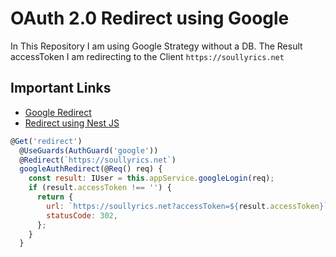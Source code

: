 # OAuth 2.0 Redirect using Google

In This Repository I am using Google Strategy without a DB. The Result accessToken I am redirecting to the Client 
`https://soullyrics.net`

## Important Links

- [Google Redirect](https://dev.to/imichaelowolabi/how-to-implement-login-with-google-in-nest-js-2aoa)
- [Redirect using Nest JS](https://docs.nestjs.com/controllers#redirection)


```javascript
@Get('redirect')
  @UseGuards(AuthGuard('google'))
  @Redirect(`https://soullyrics.net`)
  googleAuthRedirect(@Req() req) {
    const result: IUser = this.appService.googleLogin(req);
    if (result.accessToken !== '') {
      return {
        url: `https://soullyrics.net?accessToken=${result.accessToken}`,
        statusCode: 302,
      };
    }
  }
```